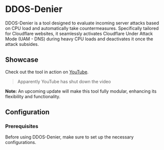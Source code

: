 # DDOS-Denier

DDOS-Denier is a tool designed to evaluate incoming server attacks based on CPU load and automatically take countermeasures. Specifically tailored for Cloudflare websites, it seamlessly activates Cloudflare Under Attack Mode (UAM - DNS) during heavy CPU loads and deactivates it once the attack subsides.

## Showcase
Check out the tool in action on [YouTube](https://www.youtube.com/shorts/rNjWS-z6vuE). 
> Apparently YouTube has shut down the video

**Note:** An upcoming update will make this tool fully modular, enhancing its flexibility and functionality.

## Configuration

### Prerequisites
Before using DDOS-Denier, make sure to set up the necessary configurations.
